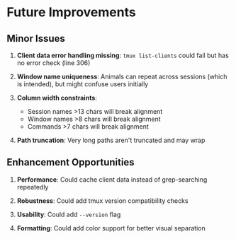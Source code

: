 # Future Improvements

## Minor Issues

1. **Client data error handling missing**: `tmux list-clients` could fail but has no error check (line 306)

2. **Window name uniqueness**: Animals can repeat across sessions (which is intended), but might confuse users initially

3. **Column width constraints**:
   - Session names >13 chars will break alignment
   - Window names >8 chars will break alignment
   - Commands >7 chars will break alignment

4. **Path truncation**: Very long paths aren't truncated and may wrap

## Enhancement Opportunities

1. **Performance**: Could cache client data instead of grep-searching repeatedly

2. **Robustness**: Could add tmux version compatibility checks

3. **Usability**: Could add `--version` flag

4. **Formatting**: Could add color support for better visual separation


